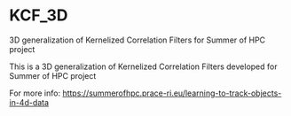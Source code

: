 # KCF_3D
3D generalization of Kernelized Correlation Filters for Summer of HPC project

This is a 3D generalization of Kernelized Correlation Filters developed for Summer of HPC project

For more info: https://summerofhpc.prace-ri.eu/learning-to-track-objects-in-4d-data
